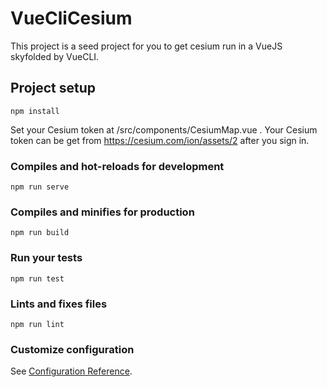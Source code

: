 # VueCliCesium
This project is a seed project for you to get cesium run in a VueJS skyfolded by VueCLI.

## Project setup
```
npm install
```
Set your Cesium token at /src/components/CesiumMap.vue . Your Cesium token can be get from https://cesium.com/ion/assets/2 after you sign in.

### Compiles and hot-reloads for development
```
npm run serve
```

### Compiles and minifies for production
```
npm run build
```

### Run your tests
```
npm run test
```

### Lints and fixes files
```
npm run lint
```

### Customize configuration
See [Configuration Reference](https://cli.vuejs.org/config/).
